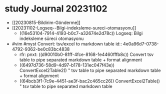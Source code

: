 # study Journal 20231102

- [[20230815-Bildirim-Gönderme]]
- [[20231102-Logseq--Bilgi-indeksleme-sureci-otomasyonu]]
	- ((16e53104-7914-4193-b0c7-a32674e2d78c)) Logseq: Bilgi indeksleme süreci otomasyonu
- #vim #myst Convert: tsv/excel to markdown table
	id:: 4e0a96d7-0738-4792-9362-be0c83bc4838
	- rfr: pnxt: ((d90010b0-81ff-4fce-8168-1e4460fffb8c)) Convert tsv table to pipe separated markdown table + format alignment
	- ((6497d736-58d9-4d97-b178-131ec047f43e)) ConvertExcel2Table2() " tsv table to pipe separated markdown table + format alignment
	- ((64bcb3f1-7c9e-4451-ae3f-bac2c465cc26)) ConvertExcel2Table() " tsv table to pipe separated markdown table
